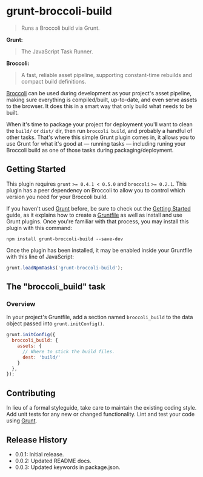 # grunt-broccoli-build

> Runs a Broccoli build via Grunt.

**Grunt:**
> The JavaScript Task Runner.

**Broccoli:**
> A fast, reliable asset pipeline, supporting constant-time rebuilds and compact build definitions.

[Broccoli](https://github.com/joliss/broccoli) can be used during development as your project's asset pipeline, making sure everything is compiled/built, up-to-date, and even serve assets to the browser. It does this in a smart way that only build what needs to be built.

When it's time to package your project for deployment you'll want to clean the `build/` or `dist/` dir, then run `broccoli build`, and probably a handful of other tasks. That's where this simple Grunt plugin comes in, it allows you to use Grunt for what it's good at — running tasks — including runing your Broccoli build as one of those tasks during packaging/deployment.

## Getting Started
This plugin requires `grunt` `>= 0.4.1 < 0.5.0` and `broccoli` `>= 0.2.1`. This plugin has a peer dependency on Broccoli to allow you to control which version you need for your Broccoli build.

If you haven't used [Grunt](http://gruntjs.com/) before, be sure to check out the [Getting Started](http://gruntjs.com/getting-started) guide, as it explains how to create a [Gruntfile](http://gruntjs.com/sample-gruntfile) as well as install and use Grunt plugins. Once you're familiar with that process, you may install this plugin with this command:

```shell
npm install grunt-broccoli-build --save-dev
```

Once the plugin has been installed, it may be enabled inside your Gruntfile with this line of JavaScript:

```js
grunt.loadNpmTasks('grunt-broccoli-build');
```

## The "broccoli_build" task

### Overview
In your project's Gruntfile, add a section named `broccoli_build` to the data object passed into `grunt.initConfig()`.

```js
grunt.initConfig({
  broccoli_build: {
    assets: {
      // Where to stick the build files.
      dest: 'build/'
    }
  },
});
```

## Contributing
In lieu of a formal styleguide, take care to maintain the existing coding style. Add unit tests for any new or changed functionality. Lint and test your code using [Grunt](http://gruntjs.com/).

## Release History

* 0.0.1: Initial release.
* 0.0.2: Updated README docs.
* 0.0.3: Updated keywords in package.json.
